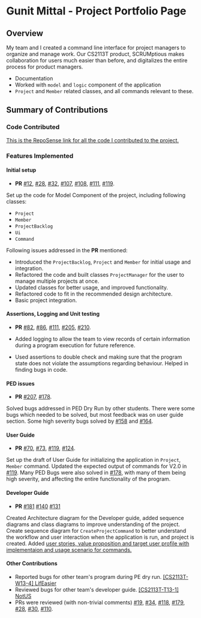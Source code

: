 # Gunit Mittal - Project Portfolio Page

## Overview

My team and I created a command line interface for project managers to organize and manage work.
Our CS2113T product, SCRUMptious makes collaboration for users much easier than before, and digitalizes the entire
 process for product managers.
* Documentation 
* Worked with `model` and `logic` component of the application
* `Project` and `Member` related classes, and all commands relevant to these.
## Summary of Contributions

### Code Contributed
[This is the RepoSense link for all the code I contributed to the project.](https://nus-cs2113-ay2021s1.github.io/tp-dashboard/#breakdown=true&search=gmit22&sort=groupTitle&sortWithin=title&since=2020-09-27&timeframe=commit&mergegroup=&groupSelect=groupByRepos&checkedFileTypes=docs~functional-code~test-code~other&tabOpen=true&tabType=authorship&tabAuthor=gmit22&tabRepo=AY2021S1-CS2113T-F11-4%2Ftp%5Bmaster%5D&authorshipIsMergeGroup=false&authorshipFileTypes=docs~functional-code~test-code~other)

### Features Implemented

#### Initial setup
* **PR** [#12](https://github.com/AY2021S1-CS2113T-F11-4/tp/pull/12),
[#28](https://github.com/AY2021S1-CS2113T-F11-4/tp/pull/28),
[#32](https://github.com/AY2021S1-CS2113T-F11-4/tp/pull/32),
[#107](https://github.com/AY2021S1-CS2113T-F11-4/tp/pull/107),
[#108](https://github.com/AY2021S1-CS2113T-F11-4/tp/pull/108),
[#111](https://github.com/AY2021S1-CS2113T-F11-4/tp/pull/111),
[#119](https://github.com/AY2021S1-CS2113T-F11-4/tp/pull/119).

Set up the code for Model Component of the project, including following classes:
* `Project`
* `Member`
* `ProjectBacklog`
* `Ui`
* `Command` 

Following issues addressed in the **PR** mentioned:
* Introduced the `ProjectBacklog`, `Project` and `Member` for initial usage and integration.
* Refactored the code and built classes `ProjectManager` for the user to manage multiple projects at once. 
* Updated classes for better usage, and improved functionality. 
* Refactored code to fit in the recommended design architecture. 
* Basic project integration.
 
#### Assertions, Logging and Unit testing
* **PR** [#82](https://github.com/AY2021S1-CS2113T-F11-4/tp/pull/82),
[#86](https://github.com/AY2021S1-CS2113T-F11-4/tp/pull/86),
[#111](https://github.com/AY2021S1-CS2113T-F11-4/tp/pull/111),
[#205](https://github.com/AY2021S1-CS2113T-F11-4/tp/pull/205),
[#210](https://github.com/AY2021S1-CS2113T-F11-4/tp/pull/210).

* Added logging to allow the team to view records of certain information
 during a program execution for future reference.
* Used assertions to double check and making sure that the program state does not violate the assumptions regarding
  behaviour. Helped in finding bugs in code.
  
#### PED issues
* **PR** [#207](https://github.com/AY2021S1-CS2113T-F11-4/tp/pull/207),
[#178](https://github.com/AY2021S1-CS2113T-F11-4/tp/pull/178).

Solved bugs addressed in PED Dry Run by other students. There were some bugs which needed to be 
solved, but most feedback was on user guide section. Some high severity bugs solved by [#158](https://github.com/AY2021S1-CS2113T-F11-4/tp/issues/158)
and [#164](https://github.com/AY2021S1-CS2113T-F11-4/tp/issues/164).

#### User Guide
* **PR** [#70](https://github.com/AY2021S1-CS2113T-F11-4/tp/pull/70),
[#73](https://github.com/AY2021S1-CS2113T-F11-4/tp/pull/73),
[#119](https://github.com/AY2021S1-CS2113T-F11-4/tp/pull/119),
[#124](https://github.com/AY2021S1-CS2113T-F11-4/tp/pull/124).

Set up the draft of User Guide for initializing the application in `Project`, `Member`
command. Updated the expected output of commands for V2.0 in 
[#119](https://github.com/AY2021S1-CS2113T-F11-4/tp/pull/119). 
Many PED Bugs were also solved in [#178](https://github.com/AY2021S1-CS2113T-F11-4/tp/pull/178), with many of them
being high severity, and affecting the entire functionality of the program. 
 
 #### Developer Guide
 * **PR** [#181](https://github.com/AY2021S1-CS2113T-F11-4/tp/pull/181)
 [#140](https://github.com/AY2021S1-CS2113T-F11-4/tp/pull/140)
 [#131](https://github.com/AY2021S1-CS2113T-F11-4/tp/pull/131)

Created Architecture diagram for the Developer guide, added sequence diagrams and class diagrams to improve
understanding of the project. Create sequence diagram for `CreateProjectCommand` to better understand the workflow
and user interaction when the application is run, and project is created. Added [user stories, value proposition and 
target user profile with implementaion and usage scenario for 
commands.](https://github.com/AY2021S1-CS2113T-F11-4/tp/pull/140)
  
#### Other Contributions
  * Reported bugs for other team's program during PE dry run. 
  [[CS2113T-W13-4] LifEasier](https://github.com/gmit22/ped/issues)
  * Reviewed bugs for other team's developer guide. [[CS2113T-T13-1] NotUS](https://github.com/nus-cs2113-AY2021S1/tp/pull/15)
  * PRs were reviewed (with non-trivial comments) [#19](https://github.com/AY2021S1-CS2113T-F11-4/tp/pull/19), 
   [#34](https://github.com/AY2021S1-CS2113T-F11-4/tp/pull/34),
   [#118](https://github.com/AY2021S1-CS2113T-F11-4/tp/pull/118),
   [#179](https://github.com/AY2021S1-CS2113T-F11-4/tp/pull/179),
   [#28](https://github.com/AY2021S1-CS2113T-F11-4/tp/pull/28),
   [#30](https://github.com/AY2021S1-CS2113T-F11-4/tp/pull/30),
   [#110](https://github.com/AY2021S1-CS2113T-F11-4/tp/pull/110).
  
    
 






